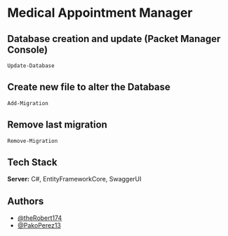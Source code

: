 # Medical Appointment Manager

## Database creation and update (Packet Manager Console)
```
Update-Database
```

## Create new file to alter the Database
```
Add-Migration
```

## Remove last migration
```
Remove-Migration
```

## Tech Stack

**Server:** C#, EntityFrameworkCore, SwaggerUI

## Authors

- [@theRobert174](https://github.com/theRobert174)
- [@PakoPerez13](https://github.com/PakoPerez13)

